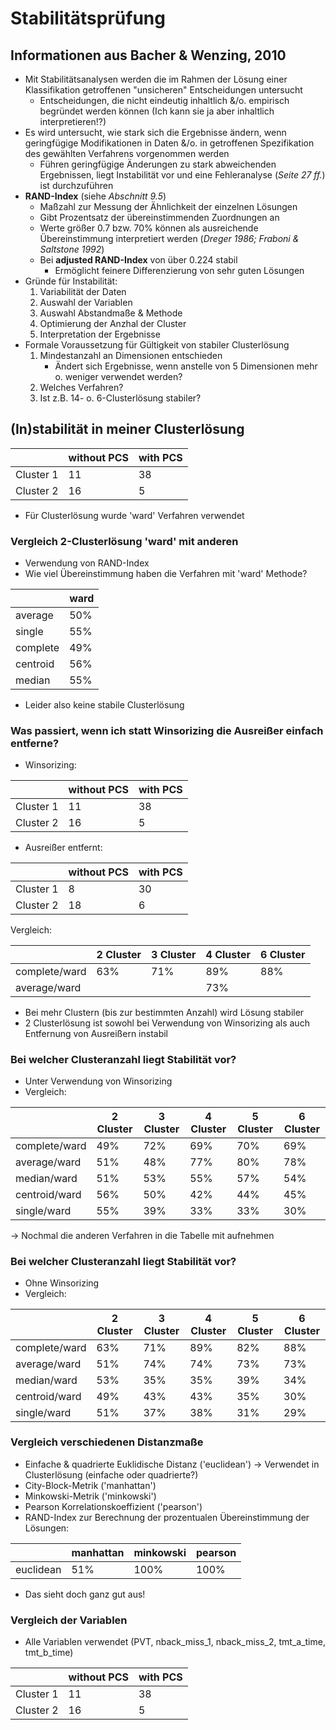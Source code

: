 # Stabilitätsprüfung

## Informationen aus Bacher &  Wenzing, 2010
- Mit Stabilitätsanalysen werden die im Rahmen der Lösung einer Klassifikation getroffenen "unsicheren" Entscheidungen untersucht
  - Entscheidungen, die nicht eindeutig inhaltlich &/o. empirisch begründet werden können (Ich kann sie ja aber inhaltlich interpretieren!?)
- Es wird untersucht, wie stark sich die Ergebnisse ändern, wenn geringfügige Modifikationen in Daten &/o. in getroffenen Spezifikation des gewählten Verfahrens vorgenommen werden
  - Führen geringfügige Änderungen zu stark abweichenden Ergebnissen, liegt Instabilität vor und eine Fehleranalyse (*Seite 27 ff.*) ist durchzuführen
- **RAND-Index** (siehe *Abschnitt 9.5*)
  - Maßzahl zur Messung der Ähnlichkeit der einzelnen Lösungen
  - Gibt Prozentsatz der übereinstimmenden Zuordnungen an
  - Werte größer 0.7 bzw. 70% können als ausreichende Übereinstimmung interpretiert werden (*Dreger 1986; Fraboni & Saltstone 1992*)
  - Bei **adjusted RAND-Index** von über 0.224 stabil
    - Ermöglicht feinere Differenzierung von sehr guten Lösungen
- Gründe für Instabilität:
  1. Variabilität der Daten
  2. Auswahl der Variablen
  3. Auswahl Abstandmaße & Methode
  4. Optimierung der Anzhal der Cluster
  5. Interpretation der Ergebnisse
- Formale Voraussetzung für Gültigkeit von stabiler Clusterlösung
  1. Mindestanzahl an Dimensionen entschieden
     - Ändert sich Ergebnisse, wenn anstelle von 5 Dimensionen mehr o. weniger verwendet werden?
  2. Welches Verfahren?
  3. Ist z.B. 14- o. 6-Clusterlösung stabiler?

## (In)stabilität in meiner Clusterlösung

<table>
  <thead>
    <tr>
      <th></th>
      <th>without PCS</th>
      <th>with PCS</th>
    </tr>
  </thead>
  <tbody>
    <tr>
      <td>Cluster 1</td>
      <td>11</td>
      <td>38</td>
    </tr>
    <tr>
      <td>Cluster 2</td>
      <td>16</td>
      <td>5</td>
    </tr>
  </tbody>
</table>

- Für Clusterlösung wurde 'ward' Verfahren verwendet

### Vergleich 2-Clusterlösung 'ward' mit anderen
- Verwendung von RAND-Index
- Wie viel Übereinstimmung haben die Verfahren mit 'ward' Methode?

<table>
  <thead>
    <tr>
      <th></th>
      <th>ward</th>
    </tr>
  </thead>
  <tbody>
    <tr>
      <td>average</td>
      <td>50%</td>
    </tr>
    <tr>
      <td>single</td>
      <td>55%</td>
    </tr>
    <tr>
      <td>complete</td>
      <td>49%</td>
    </tr>
    <tr>
      <td>centroid</td>
      <td>56%</td>
    </tr>
    <tr>
      <td>median</td>
      <td>55%</td>
    </tr>
  </tbody>
</table>

- Leider also keine stabile Clusterlösung

### Was passiert, wenn ich statt Winsorizing die Ausreißer einfach entferne?
- Winsorizing:
<table>
  <thead>
    <tr>
      <th></th>
      <th>without PCS</th>
      <th>with PCS</th>
    </tr>
  </thead>
  <tbody>
    <tr>
      <td>Cluster 1</td>
      <td>11</td>
      <td>38</td>
    </tr>
    <tr>
      <td>Cluster 2</td>
      <td>16</td>
      <td>5</td>
    </tr>
  </tbody>
</table>

- Ausreißer entfernt:
<table>
  <thead>
    <tr>
      <th></th>
      <th>without PCS</th>
      <th>with PCS</th>
    </tr>
  </thead>
  <tbody>
    <tr>
      <td>Cluster 1</td>
      <td>8</td>
      <td>30</td>
    </tr>
    <tr>
      <td>Cluster 2</td>
      <td>18</td>
      <td>6</td>
    </tr>
  </tbody>
</table>

Vergleich:

<table>
  <thead>
    <tr>
      <th></th>
      <th>2 Cluster</th>
      <th>3 Cluster</th>
      <th>4 Cluster</th>
      <th>6 Cluster</th>
    </tr>
  </thead>
  <tbody>
    <tr>
      <td>complete/ward</td>
      <td>63%</td>
      <td>71%</td>
      <td>89%</td>
      <td>88%</td>
    </tr>
    <tr>
      <td>average/ward</td>
      <td></td>
      <td></td>
      <td>73%</td>
      <td></td>
    </tr>
    <tr>
  </tbody>
</table>

- Bei mehr Clustern (bis zur bestimmten Anzahl) wird Lösung stabiler
- 2 Clusterlösung ist sowohl bei Verwendung von Winsorizing als auch Entfernung von Ausreißern instabil

### Bei welcher Clusteranzahl liegt Stabilität vor?
- Unter Verwendung von Winsorizing 
- Vergleich:

<table>
  <thead>
    <tr>
      <th></th>
      <th>2 Cluster</th>
      <th>3 Cluster</th>
      <th>4 Cluster</th>
      <th>5 Cluster</th>
      <th>6 Cluster</th>
    </tr>
  </thead>
  <tbody>
    <tr>
      <td>complete/ward</td>
      <td>49%</td>
      <td>72%</td>
      <td>69%</td>
      <td>70%</td>
      <td>69%</td>
    </tr>
    <tr>
      <td>average/ward</td>
      <td>51%</td>
      <td>48%</td>
      <td>77%</td>
      <td>80%</td>
      <td>78%</td>
    </tr>
    <tr>
      <td>median/ward</td>
      <td>51%</td>
      <td>53%</td>
      <td>55%</td>
      <td>57%</td>
      <td>54%</td>
    </tr>
    <tr>
      <td>centroid/ward</td>
      <td>56%</td>
      <td>50%</td>
      <td>42%</td>
      <td>44%</td>
      <td>45%</td>
    </tr>
    <tr>
      <td>single/ward</td>
      <td>55%</td>
      <td>39%</td>
      <td>33%</td>
      <td>33%</td>
      <td>30%</td>
    </tr>
    <tr>
  </tbody>
</table>

-> Nochmal die anderen Verfahren in die Tabelle mit aufnehmen

### Bei welcher Clusteranzahl liegt Stabilität vor?
- Ohne Winsorizing 
- Vergleich:

<table>
  <thead>
    <tr>
      <th></th>
      <th>2 Cluster</th>
      <th>3 Cluster</th>
      <th>4 Cluster</th>
      <th>5 Cluster</th>
      <th>6 Cluster</th>
    </tr>
  </thead>
  <tbody>
    <tr>
      <td>complete/ward</td>
      <td>63%</td>
      <td>71%</td>
      <td>89%</td>
      <td>82%</td>
      <td>88%</td>
    </tr>
    <tr>
      <td>average/ward</td>
      <td>51%</td>
      <td>74%</td>
      <td>74%</td>
      <td>73%</td>
      <td>73%</td>
    </tr>
    <tr>
      <td>median/ward</td>
      <td>53%</td>
      <td>35%</td>
      <td>35%</td>
      <td>39%</td>
      <td>34%</td>
    </tr>
    <tr>
      <td>centroid/ward</td>
      <td>49%</td>
      <td>43%</td>
      <td>43%</td>
      <td>35%</td>
      <td>30%</td>
    </tr>
    <tr>
      <td>single/ward</td>
      <td>51%</td>
      <td>37%</td>
      <td>38%</td>
      <td>31%</td>
      <td>29%</td>
    </tr>
    <tr>
  </tbody>
</table>

### Vergleich verschiedenen Distanzmaße
- Einfache & quadrierte Euklidische Distanz ('euclidean') -> Verwendet in Clusterlösung (einfache oder quadrierte?)
- City-Block-Metrik ('manhattan')
- Minkowski-Metrik ('minkowski')
- Pearson Korrelationskoeffizient ('pearson')
- RAND-Index zur Berechnung der prozentualen Übereinstimmung der Lösungen:

<table>
  <thead>
    <tr>
      <th></th>
      <th>manhattan</th>
      <th>minkowski</th>
      <th>pearson</th>
    </tr>
  </thead>
  <tbody>
    <tr>
      <td>euclidean</td>
      <td>51%</td>
      <td>100%</td>
      <td>100%</td>
    </tr>
    </tr>
  </tbody>
</table>

- Das sieht doch ganz gut aus!

### Vergleich der Variablen

- Alle Variablen verwendet (PVT, nback_miss_1, nback_miss_2, tmt_a_time, tmt_b_time)
<table>
  <thead>
    <tr>
      <th></th>
      <th>without PCS</th>
      <th>with PCS</th>
    </tr>
  </thead>
  <tbody>
    <tr>
      <td>Cluster 1</td>
      <td>11</td>
      <td>38</td>
    </tr>
    <tr>
      <td>Cluster 2</td>
      <td>16</td>
      <td>5</td>
    </tr>
  </tbody>
</table>
